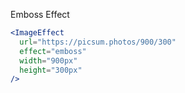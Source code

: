 Emboss Effect

```jsx
<ImageEffect
  url="https://picsum.photos/900/300"
  effect="emboss"
  width="900px"
  height="300px"
/>
```
